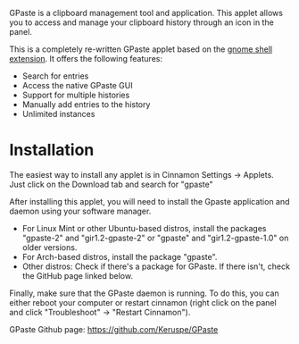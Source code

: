 GPaste is a clipboard management tool and application. This applet allows you to access and manage your clipboard history through an icon in the panel.

This is a completely re-written GPaste applet based on the [gnome shell extension](https://github.com/Keruspe/GPaste/tree/master/src/gnome-shell). It offers the following features:
* Search for entries
* Access the native GPaste GUI
* Support for multiple histories
* Manually add entries to the history
* Unlimited instances


# Installation

The easiest way to install any applet is in Cinnamon Settings -> Applets. Just click on the Download tab and search for "gpaste"

After installing this applet, you will need to install the Gpaste application and daemon using your software manager.

* For Linux Mint or other Ubuntu-based distros, install the packages "gpaste-2" and "gir1.2-gpaste-2" or "gpaste" and "gir1.2-gpaste-1.0" on older versions.
* For Arch-based distros, install the package "gpaste".
* Other distros: Check if there's a package for GPaste. If there isn't, check the GitHub page linked below.

Finally, make sure that the GPaste daemon is running. To do this, you can either reboot your computer or restart cinnamon (right click on the panel and click "Troubleshoot" -> "Restart Cinnamon").

GPaste Github page: https://github.com/Keruspe/GPaste
